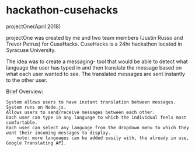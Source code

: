 # hackathon-cusehacks
projectOne(April 2018)

projectOne was created by me and two team members (Justin Russo and Trevor Petrus) for CuseHacks. CuseHacks is a 24hr hackathon located in Syracuse University.

The idea was to create a messaging- tool that would be able to detect what language the user has typed in and then translate the message based on what each user wanted to see. The translated messages are sent instantly to the other user.

Brief Overview:

	System allows users to have instant translation between messages.
	System runs on Node.js.
	Allows users to send/receive messages between each other.
  	Each user can type in any language to which the individual feels most comfortable.
	Each user can select any language from the dropdown menu to which they want their incoming messages to display.
    	note: more languages can be added easily with, the already in use, Google Translating API.
